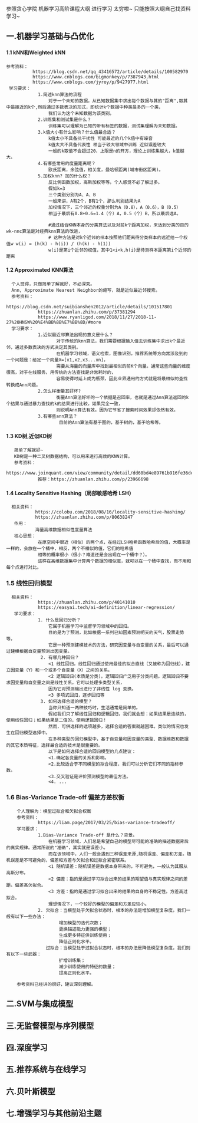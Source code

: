 参照贪心学院 机器学习高阶课程大纲 进行学习
太穷啦~  只能按照大纲自己找资料学习~
## 一.机器学习基础与凸优化
#### 1.1 kNN和Weighted kNN
    参考资料：
              https://blog.csdn.net/qq_43416572/article/details/100582970
              https://www.cnblogs.com/bigmonkey/p/7387943.html
              https://www.cnblogs.com/jyroy/p/9427977.html
     学习要求：
                1.简述knn算法的流程
                    对于一个未知的数据，从已知数据集中求出每个数据与其的"距离",取其中最接近的k个,然后通过多数表决的形式，即统计k个数据中种类最多的一个类，
                    我们认为这个未知数据为该类别。
                2.训练集和测试集是什么？
                    训练集可以理解为已知的带有标签的数据，测试集理解为未知数据。
                3.k值大小有什么影响？什么值最合适？
                    k值太小不具备抗干扰性 可能最近的几个k值中有噪音
                    k值太大不具备代表性 相当于较大领域中训练 近似误差较大
                    一般的k取值不会超过20，上限是n的开方，理论上训练集越大，k值越大。
                4.有哪些常用的度量距离呢？
                    欧氏距离，余弦值，相关度，曼哈顿距离(城市街区距离)。
                5.加权knn? 加的什么权？
                    反比例函数加权，高斯加权等等。个人感觉不必了解过多。
                    假如k=3
                    三个类别分别为A、A、B
                    一般来讲，A有2个，B有1个，那么判别结果为A
                    加权情况下，三个邻近的权重分别为A（0.8），A（0.6），B（0.5）
                    相当于最后有0.8+0.6=1.4（个）A，0.5（个）B，所以最后选A。

                    #通过结合KNN本身的分类算法以及对前k个距离加权，来达到分类的目的 wk-nnc算法是对经典knn算法的改进，
                    # 这种方法是对k个近邻的样本按照他们距离待分类样本的远近给一个权值w w(i) = (h(k) - h(i)) / (h(k) - h(1))
                    w(i)是第i个近邻的权值，其中1<i<k,h(i)是待测样本距离第i个近邻的距离


####  1.2 Approximated KNN算法
      个人觉得，只做简单了解就好，不必深究。
      Ann, Approximate Nearest Neighbor的缩写，就是近似最近邻搜索。
      参考资料：
                https://blog.csdn.net/suibianshen2012/article/details/101517801
                https://zhuanlan.zhihu.com/p/37381294
                https://www.ryanligod.com/2018/11/27/2018-11-27%20HNSW%20%E4%BB%8B%E7%BB%8D/#more
      学习要求：
                1.近似最近邻算法出现的意义是什么？
                       对于传统的knn算法，我们需要根据输入值去训练集中求出k个最近邻，通过多数表决的方式决定其类别。
                       在机器学习领域，语义检索，图像识别，推荐系统等方向常涉及到的一个问题是：给定一个向量X=[x1,x2,x3...xn]，
                       需要从海量的向量库中找到最相似的前K个向量。通常这些向量的维度很高，对于在线服务，用传统的方法查找是非常耗时的，
                       容易使得时延上成为瓶颈，因此业界通用的方式就是将最相似的查找转换成Ann问题。
                2.怎么样衡量其好坏?
                       衡量Ann算法好坏的一个依据是召回率，也就是通过Ann算法返回的k个结果与通过暴力查找的k的结果进行比较，如果完全一致，
                       则说明Ann算法有效。因为它节省了搜索时间效果却依然有效。
                3.有哪些ann算法？
                        目前的Ann算法有基于图的，基于树的，基于哈希等。

####  1.3 KD树,近似KD树
       简单了解就好~
       KD树是一种二叉树数据结构，可以用来进行高效的KNN计算。
       参考资料：
                https://www.joinquant.com/view/community/detail/dd60bd4e89761b916fe36dc4d14bb272
                推荐：https://zhuanlan.zhihu.com/p/23966698

#### 1.4 Locality Sensitive Hashing（局部敏感哈希 LSH）
      相关资料：
               https://colobu.com/2018/08/16/locality-sensitive-hashing/
               https://zhuanlan.zhihu.com/p/80638247
       作用：
               海量高维数据相似性度量算法
       核心思想：
                在原空间中很近（相似）的两个点，在经过LSH哈希函数哈希后的值，大概率是一样的，会放在一个桶中，相反，两个不相似的值，它们的哈希值
                相等的概率很小（很小？难道还是会出现在一个桶中？）。
                这样在高维数据集中计算两个数据的相似度，就可以在一个桶中查找，而不用和每个点进行对比。

### 1.5 线性回归模型
      相关资料：
                https://zhuanlan.zhihu.com/p/40141010
                https://easyai.tech/ai-definition/linear-regression/
       学习要求：
                1. 什么是回归分析？
                    它属于机器学习中监督学习领域中的回归。
                    目的是为了预测，比如根据一系列已知因素预测明天的天气，股票走势等。
                    它是一种预测建模技术的方法，研究因变量与自变量的关系，最后可以通过建模根据自变量预测出因变量。
                 2. 有哪几种回归？
                    <1 线性回归。线性回归通过使用最佳的拟合直线（又被称为回归线），建立因变量（Y）和一个或多个自变量（X）之间的关系。
                    <2 逻辑回归(本质是分类)。逻辑回归广泛用于分类问题。逻辑回归不要求因变量和自变量之间是线性关系，它可以处理多类型关系，
                    因为它对预测输出进行了非线性 log 变换。
                    <3 多项式回归，逐步回归等
                 3. 如何选择合适的模型？
                    当你只知道一两种技巧时，生活通常是简单的。
                    假如我们只了解线性回归和逻辑回归，我们就会想：如果结果是连续的，使用线性回归；如果结果是二值的，使用逻辑回归！
                    然而，可供选择的选项越多，选择合适的答案就越困难。类似的情况也发生在回归模型选择中。
                    在多种类型的回归模型中，基于自变量和因变量的类型、数据维数和数据的其它本质特征，选择最合适的技术是很重要的。
                    以下是如何选择合适的回归模型的几点建议：
                    <1.确定各变量的关系和影响。
                    <2.比较适合于不同模型的拟合程度，我们可以分析它们不同的指标参数。
                    <3.交叉验证是评价预测模型的最佳方法。
                    <4. ...

### 1.6 Bias-Variance Trade-off 偏差方差权衡
        个人理解为：模型过拟合和欠拟合权衡
        参考资料：
                https://liam.page/2017/03/25/bias-variance-tradeoff/
        学习要求：
                1.Bias-Variance Trade-off 是什么？背景。
                    在机器学习领域，人们总是希望自己的模型尽可能的准确的描述数据背后的真实规律。通常所说的"准确"，其实就是误差小。
                    而在该领域中，人们一般会遇到三种误差来源,随机误差、偏差和方差。随机误差是不可避免的，偏差和方差与欠拟合和过拟合紧密联系。
                    <1 随机误差：随机误差是数据本身带来的，不可避免，一般认为其服从高斯分布。
                    <2 偏差：指的是通过学习拟合出来的结果的期望值与真实规律之间的差距。偏差高欠拟合。
                    <3 方差：指的是通过学习拟合出来的结果的自身的不稳定性。方差高过拟合。
                    理想情况下，一个较好的模型的偏差和方差应较小。
                2. 欠拟合：当模型处于欠拟合状态时，根本的办法是增加模型复杂度。我们一般有以下一些办法：
                        增加模型的迭代次数；
                        更换描述能力更强的模型；
                        生成更多特征供训练使用；
                        降低正则化水平。
                   过拟合：当模型处于过拟合状态时，根本的办法是降低模型复杂度。我们则有以下一些武器：
                        扩增训练集；
                        减少训练使用的特征的数量；
                        提高正则化水平。

        参考资料已经讲的很好，建议深刻理解。


## 二.SVM与集成模型
## 三.无监督模型与序列模型
## 四.深度学习
## 五.推荐系统与在线学习
## 六.贝叶斯模型
## 七.增强学习与其他前沿主题